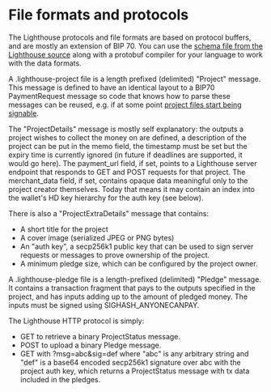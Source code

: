 File formats and protocols
==========================

The Lighthouse protocols and file formats are based on protocol buffers, and are mostly an extension of BIP 70.
You can use the [schema file from the Lighthouse source](https://github.com/vinumeris/lighthouse/blob/master/common/src/main/extended-bip70.proto)
along with a protobuf compiler for your language to work with the data formats.

A .lighthouse-project file is a length prefixed (delimited) "Project" message. This message is defined to have an
identical layout to a BIP70 PaymentRequest message so code that knows how to parse these messages can be reused, e.g.
if at some point [project files start being signable](https://github.com/vinumeris/lighthouse/issues/54).

The "ProjectDetails" message is mostly self explanatory: the outputs a project wishes to collect the money on are
defined, a description of the project can be put in the memo field, the timestamp must be set but the expiry time is
currently ignored (in future if deadlines are supported, it would go here). The payment_url field, if set, points to
a Lighthouse server endpoint that responds to GET and POST requests for that project. The merchant_data field, if set,
contains opaque data meaningful only to the project creator themselves. Today that means it may contain an index into
the wallet's HD key hierarchy for the auth key (see below).

There is also a "ProjectExtraDetails" message that contains:

* A short title for the project
* A cover image (serialized JPEG or PNG bytes)
* An "auth key", a secp256k1 public key that can be used to sign server requests or messages to prove ownership of the
  project.
* A minimum pledge size, which can be configured by the project owner.

A .lighthouse-pledge file is a length-prefixed (delimited) "Pledge" message. It contains a transaction fragment that
pays to the outputs specified in the project, and has inputs adding up to the amount of pledged money. The inputs must
be signed using SIGHASH_ANYONECANPAY.

The Lighthouse HTTP protocol is simply:

* GET to retrieve a binary ProjectStatus message.
* POST to upload a binary Pledge message.
* GET with ?msg=abc&sig=def where "abc" is any arbitrary string and "def" is a base64 encoded secp256k1 signature over
  abc with the project auth key, which returns a ProjectStatus message with tx data included in the pledges.

